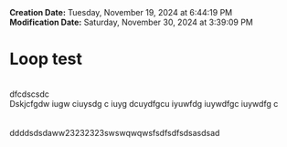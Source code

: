 <div><b>Creation Date:</b> Tuesday, November 19, 2024 at 6:44:19 PM<br></div>
<div><b>Modification Date:</b> Saturday, November 30, 2024 at 3:39:09 PM<br></div>
<div><h1>Loop test</h1></div>
<div><br></div>
<div>dfcdscsdc</div>
<div>Dskjcfgdw iugw ciuysdg c iuyg dcuydfgcu iyuwfdg iuywdfgc iuywdfg c</div>
<div><br></div>
<div><br></div>
<div>ddddsdsdaww23232323swswqwqwsfsdfsdfsdsasdsad</div>

